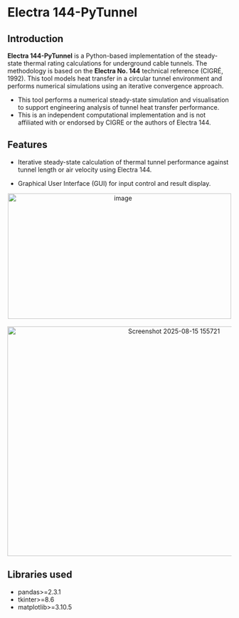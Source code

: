 # Electra 144-PyTunnel

## Introduction

**Electra 144-PyTunnel** is a Python-based implementation of the steady-state thermal rating calculations for underground cable tunnels. The methodology is based on the **Electra No. 144** technical reference (CIGRÉ, 1992). This tool models heat transfer in a circular tunnel environment and performs numerical simulations using an iterative convergence approach.


- This tool performs a numerical steady-state simulation and visualisation to support engineering analysis of tunnel heat transfer performance.
- This is an independent computational implementation and is not affiliated with or endorsed by CIGRE or the authors of Electra 144.

## Features

- Iterative steady-state calculation of thermal tunnel performance against tunnel length or air velocity using Electra 144.

- Graphical User Interface (GUI) for input control and result display.

<div align="center">
  <img width="502" height="282" alt="image" src="https://github.com/user-attachments/assets/809323d6-84e3-4757-bee5-098a99b4bfc9" />
</div>
‎ 
‎ 
‎<div align="center">
  <img width="733" height="516" alt="Screenshot 2025-08-15 155721" src="https://github.com/user-attachments/assets/40f45374-00b3-4d28-b913-d898378d1ab4" />
</div>
  




## Libraries used

- pandas>=2.3.1  
- tkinter>=8.6  
- matplotlib>=3.10.5




